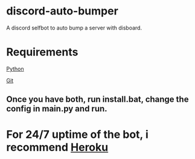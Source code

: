 # discord-auto-bumper
A discord selfbot to auto bump a server with disboard.


# Requirements
[Python](https://python.org/)

[Git](https://git-scm.com/)

## Once you have both, run install.bat, change the config in main.py and run.

# For 24/7 uptime of the bot, i recommend [Heroku](https://dashboard.heroku.com/)
